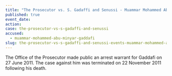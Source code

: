 ```yaml
---
title: "The Prosecutor vs. S. Gadaffi and Senussi - Muammar Mohammed Abu Minyar Gaddafi"
published: true
event_date:
action:
case: the-prosecutor-vs-s-gadaffi-and-senussi
accused:
  - muammar-mohammed-abu-minyar-gaddafi
slug: the-prosecutor-vs-s-gadaffi-and-senussi-events-muammar-mohammed-abu-minyar-gaddafi
---
```


The Office of the Prosecutor made public an arrest warrant for Gaddafi on 27 June 2011. The case against him was terminated on 22 November 2011 following his death.

